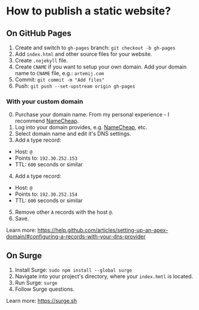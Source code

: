 # How to publish a static website?

## On GitHub Pages

1. Create and switch to `gh-pages` branch: `git checkout -b gh-pages`
2. Add `index.html` and other source files for your website.
3. Create `.nojekyll` file.
4. Create `CNAME` if you want to setup your own domain. Add your domain name to `CNAME` file, e.g.: `artemij.com`
5. Commit: `git commit -m "Add files"`
6. Push: `git push --set-upstream origin gh-pages`

### With your custom domain

0. Purchase your domain name. From my personal experience - I recommend [NameCheap](https://www.namecheap.com/).
1. Log into your domain provides, e.g. [NameCheap](https://www.namecheap.com/), etc.
2. Select domain name and edit it's DNS settings.
3. Add `A` type record:
  + Host: `@`
  + Points to: `192.30.252.153`
  + TTL: `600` seconds or similar
4. Add `A` type record:
  + Host: `@`
  + Points to: `192.30.252.154`
  + TTL: `600` seconds or similar
5. Remove other `A` records with the host `@`.
5. Save.

Learn more: https://help.github.com/articles/setting-up-an-apex-domain/#configuring-a-records-with-your-dns-provider

## On Surge

1. Install Surge: `sudo npm install --global surge`
2. Navigate into your project's directory, where your `index.hmtl` is located.
3. Run Surge: `surge`
4. Follow Surge questions.

Learn more: https://surge.sh